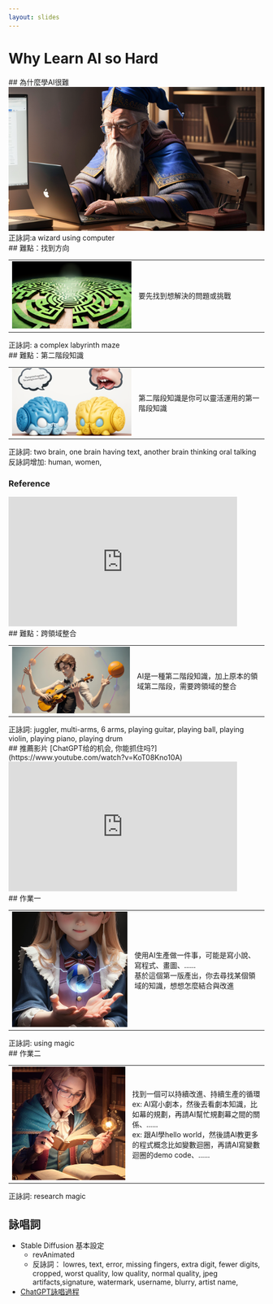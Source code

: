 ```yaml
---
layout: slides
---
```


# Why Learn AI so Hard

<style>
td {
  width: 400px; /* Set the width of each table cell */
  vertical-align: middle;
}

td img {
  width: 100%; /* Make the image fit within the table cell */
  height: auto; /* Let the image height adjust automatically */
}
</style>

<div class="slide">
## 為什麼學AI很難
<img src="./Slides/HardToLearn/wizard-using-computer.png" width=700>  
正詠詞:a wizard using computer
</div>

<div class="slide">
## 難點：找到方向
<table>
<tr>
<td><img src="./Slides/HardToLearn/maze.png"></td>
<td>要先找到想解決的問題或挑戰</td>
</tr>
</table>
正詠詞: a complex labyrinth maze
</div>


<div class="slide">
## 難點：第二階段知識
<table>
<tr>
<td><img src="./Slides/HardToLearn/2-brain.png"></td>
<td>第二階段知識是你可以靈活運用的第一階段知識</td>
</tr>
</table>
正詠詞: two brain, one brain having text, another brain thinking oral talking  
反詠詞增加: human, women,  

### Reference
<iframe width="450" height="255" src="https://www.youtube.com/embed/jRjBUbxQ0O0" title="YouTube video player" frameborder="0" ></iframe>

</div>

<div class="slide">
## 難點：跨領域整合
<table>
<tr>
<td><img src="./Slides/HardToLearn/multi-hand.png"></td>
<td>AI是一種第二階段知識，加上原本的領域第二階段，需要跨領域的整合</td>
</tr>
</table>
正詠詞: juggler, multi-arms, 6 arms, playing guitar, playing ball, playing violin, playing piano, playing drum
</div>


<div class="slide">
## 推薦影片
[ChatGPT给的机会, 你能抓住吗?](https://www.youtube.com/watch?v=KoT08Kno10A)  
<iframe width="450" height="255" src="https://www.youtube.com/embed/KoT08Kno10A" title="YouTube video player" frameborder="0" ></iframe>

</div>


<div class="slide">
## 作業一
<table>
<tr>
<td><img src="./Slides/HardToLearn/using.png"></td>
<td>使用AI生產做一件事，可能是寫小說、寫程式、畫圖、......<br>基於這個第一版產出，你去尋找某個領域的知識，想想怎麼結合與改進
</td>
</tr>
</table>
正詠詞: using magic
</div>

<div class="slide">
## 作業二
<table>
<tr>
<td><img src="./Slides/HardToLearn/research.png"></td>
<td>找到一個可以持續改進、持續生產的循環<br>
ex: AI寫小劇本，然後去看劇本知識，比如幕的規劃，再請AI幫忙規劃幕之間的關係、......<br>
ex: 跟AI學hello world，然後請AI教更多的程式概念比如變數迴圈，再請AI寫變數迴圈的demo code、......
</td>
</tr>
</table>
正詠詞: research magic
</div>


<div class="slide">

## 詠唱詞

* Stable Diffusion 基本設定
  * revAnimated
  * 反詠詞： lowres, text, error, missing fingers, extra digit, fewer digits, cropped, worst quality, low quality, normal quality, jpeg artifacts,signature, watermark, username, blurry, artist name,
* [ChatGPT詠唱過程](./Slides/HardToLearn/chat.html)

</div>
